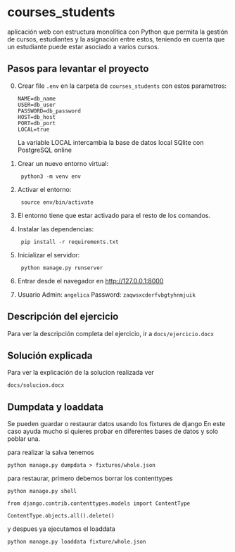 # courses_students
aplicación web con estructura monolítica con Python que permita la gestión de cursos, estudiantes y la asignación entre estos, teniendo en cuenta que un estudiante puede estar asociado a varios cursos.


## Pasos para levantar el proyecto
0. Crear file `.env` en la carpeta de `courses_students` con estos parametros:
    ```
    NAME=db_name
    USER=db_user
    PASSWORD=db_password
    HOST=db_host
    PORT=db_port
    LOCAL=true
    ```
    La variable LOCAL intercambia la base de datos local SQlite con PostgreSQL online
    
1. Crear un nuevo entorno virtual:

        python3 -m venv env

2. Activar el entorno:

        source env/bin/activate

3. El entorno tiene que estar activado para el resto de los comandos.

4. Instalar las dependencias:

        pip install -r requirements.txt

5. Inicializar el servidor:

        python manage.py runserver

6. Entrar desde el navegador en http://127.0.0.1:8000

7. Usuario Admin: `angelica` Password: `zaqwsxcderfvbgtyhnmjuik`

## Descripción del ejercicio

Para ver la descripción completa del ejercicio, ir a
`docs/ejercicio.docx`

## Solución explicada

Para ver la explicación de la solucion realizada ver

`docs/solucion.docx`

## Dumpdata y loaddata

Se pueden guardar o restaurar datos usando los fixtures de django
En este caso ayuda mucho si quieres probar en diferentes bases de datos
y solo poblar una.

para realizar la salva tenemos

`python manage.py dumpdata > fixtures/whole.json`

para restaurar, primero debemos borrar los contenttypes

`python manage.py shell`

`from django.contrib.contenttypes.models import ContentType`

`ContentType.objects.all().delete()`

y despues ya ejecutamos el loaddata

 `python manage.py loaddata fixture/whole.json`